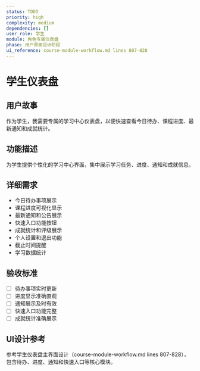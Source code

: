 ```yaml
---
status: TODO
priority: high
complexity: medium
dependencies: []
user_role: 学生
module: 角色专属仪表盘
phase: 用户界面设计阶段
ui_reference: course-module-workflow.md lines 807-828
---
```


# 学生仪表盘

## 用户故事
作为学生，我需要专属的学习中心仪表盘，以便快速查看今日待办、课程进度、最新通知和成就统计。

## 功能描述
为学生提供个性化的学习中心界面，集中展示学习任务、进度、通知和成就信息。

## 详细需求
- 今日待办事项展示
- 课程进度可视化显示
- 最新通知和公告展示
- 快速入口功能按钮
- 成就统计和评级展示
- 个人设置和退出功能
- 截止时间提醒
- 学习数据统计

## 验收标准
- [ ] 待办事项实时更新
- [ ] 进度显示准确直观
- [ ] 通知展示及时有效
- [ ] 快速入口功能完整
- [ ] 成就统计准确展示

## UI设计参考
参考学生仪表盘主界面设计（course-module-workflow.md lines 807-828），包含待办、进度、通知和快速入口等核心模块。